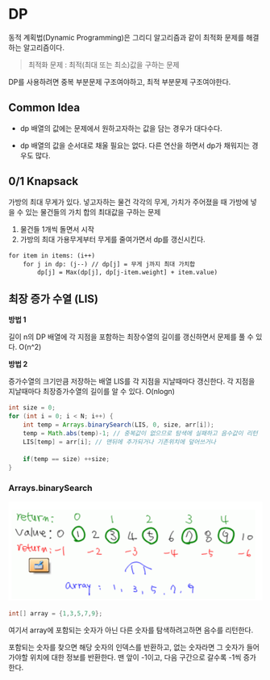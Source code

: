 # DP

동적 계획법(Dynamic Programming)은 그리디 알고리즘과 같이 최적화 문제를 해결하는 알고리즘이다.

> 최적화 문제 : 최적(최대 또는 최소)값을 구하는 문제

DP를 사용하려면 중복 부분문제 구조여야하고, 최적 부분문제 구조여야한다.



## Common Idea

- dp 배열의 값에는 문제에서 원하고자하는 값을 담는 경우가 대다수다.

- dp 배열의 값을 순서대로 채울 필요는 없다. 다른 연산을 하면서 dp가 채워지는 경우도 많다.



## 0/1 Knapsack

가방의 최대 무게가 있다. 넣고자하는 물건 각각의 무게, 가치가 주어졌을 때 가방에 넣을 수 있는 물건들의 가치 합의 최대값을 구하는 문제

1. 물건들 1개씩 돌면서 시작
2. 가방의 최대 가용무게부터 무게를 줄여가면서 dp를 갱신시킨다.

```
for item in items: (i++)
	for j in dp: (j--) // dp[j] = 무게 j까지 최대 가치합
		dp[j] = Max(dp[j], dp[j-item.weight] + item.value)
```



## 최장 증가 수열 (LIS)

**방법 1**

길이 n의 DP 배열에 각 지점을 포함하는 최장수열의 길이를 갱신하면서 문제를 풀 수 있다. O(n^2)

**방법 2**

증가수열의 크기만큼 저장하는 배열 LIS를 각 지점을 지날때마다 갱신한다. 각 지점을 지날때마다 최장증가수열의 길이를 알 수 있다.  O(nlogn)

```java
int size = 0;
for (int i = 0; i < N; i++) {
    int temp = Arrays.binarySearch(LIS, 0, size, arr[i]);
    temp = Math.abs(temp)-1; // 중복값이 없으므로 탐색에 실패하고 음수값이 리턴 
    LIS[temp] = arr[i]; // 맨뒤에 추가되거나 기존위치에 덮어쓰거나

    if(temp == size) ++size;
}

```



### Arrays.binarySearch

![image-20210325184701235](images/image-20210325184701235.png) 



```java
int[] array = {1,3,5,7,9};
```

여기서 array에 포함되는 숫자가 아닌 다른 숫자를 탐색하려고하면 음수를 리턴한다.

포함되는 숫자를 찾으면 해당 숫자의 인덱스를 반환하고, 없는 숫자라면 그 숫자가 들어가야할 위치에 대한 정보를 반환한다. 맨 앞이 -1이고, 다음 구간으로 갈수록 -1씩 증가한다.

